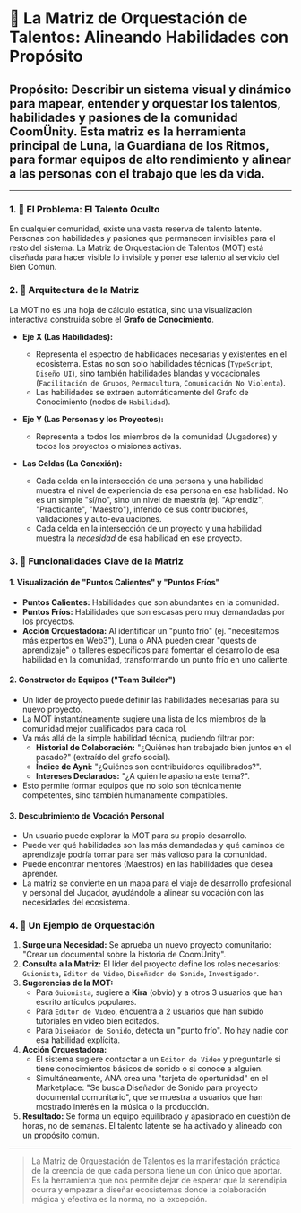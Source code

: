 # 🎼 La Matriz de Orquestación de Talentos: Alineando Habilidades con Propósito

## **Propósito:** Describir un sistema visual y dinámico para mapear, entender y orquestar los talentos, habilidades y pasiones de la comunidad CoomÜnity. Esta matriz es la herramienta principal de Luna, la Guardiana de los Ritmos, para formar equipos de alto rendimiento y alinear a las personas con el trabajo que les da vida.

---

### **1. 📜 El Problema: El Talento Oculto**

En cualquier comunidad, existe una vasta reserva de talento latente. Personas con habilidades y pasiones que permanecen invisibles para el resto del sistema. La Matriz de Orquestación de Talentos (MOT) está diseñada para hacer visible lo invisible y poner ese talento al servicio del Bien Común.

### **2. 🤖 Arquitectura de la Matriz**

La MOT no es una hoja de cálculo estática, sino una visualización interactiva construida sobre el **Grafo de Conocimiento**.

-   **Eje X (Las Habilidades):**
    -   Representa el espectro de habilidades necesarias y existentes en el ecosistema. Estas no son solo habilidades técnicas (`TypeScript`, `Diseño UI`), sino también habilidades blandas y vocacionales (`Facilitación de Grupos`, `Permacultura`, `Comunicación No Violenta`).
    -   Las habilidades se extraen automáticamente del Grafo de Conocimiento (nodos de `Habilidad`).

-   **Eje Y (Las Personas y los Proyectos):**
    -   Representa a todos los miembros de la comunidad (Jugadores) y todos los proyectos o misiones activas.

-   **Las Celdas (La Conexión):**
    -   Cada celda en la intersección de una persona y una habilidad muestra el nivel de experiencia de esa persona en esa habilidad. No es un simple "sí/no", sino un nivel de maestría (ej. "Aprendiz", "Practicante", "Maestro"), inferido de sus contribuciones, validaciones y auto-evaluaciones.
    -   Cada celda en la intersección de un proyecto y una habilidad muestra la *necesidad* de esa habilidad en ese proyecto.

### **3. 🌱 Funcionalidades Clave de la Matriz**

#### **1. Visualización de "Puntos Calientes" y "Puntos Fríos"**
-   **Puntos Calientes:** Habilidades que son abundantes en la comunidad.
-   **Puntos Fríos:** Habilidades que son escasas pero muy demandadas por los proyectos.
-   **Acción Orquestadora:** Al identificar un "punto frío" (ej. "necesitamos más expertos en Web3"), Luna o ANA pueden crear "quests de aprendizaje" o talleres específicos para fomentar el desarrollo de esa habilidad en la comunidad, transformando un punto frío en uno caliente.

#### **2. Constructor de Equipos ("Team Builder")**
-   Un líder de proyecto puede definir las habilidades necesarias para su nuevo proyecto.
-   La MOT instantáneamente sugiere una lista de los miembros de la comunidad mejor cualificados para cada rol.
-   Va más allá de la simple habilidad técnica, pudiendo filtrar por:
    -   **Historial de Colaboración:** "¿Quiénes han trabajado bien juntos en el pasado?" (extraído del grafo social).
    -   **Índice de Ayni:** "¿Quiénes son contribuidores equilibrados?".
    -   **Intereses Declarados:** "¿A quién le apasiona este tema?".
-   Esto permite formar equipos que no solo son técnicamente competentes, sino también humanamente compatibles.

#### **3. Descubrimiento de Vocación Personal**
-   Un usuario puede explorar la MOT para su propio desarrollo.
-   Puede ver qué habilidades son las más demandadas y qué caminos de aprendizaje podría tomar para ser más valioso para la comunidad.
-   Puede encontrar mentores (Maestros) en las habilidades que desea aprender.
-   La matriz se convierte en un mapa para el viaje de desarrollo profesional y personal del Jugador, ayudándole a alinear su vocación con las necesidades del ecosistema.

### **4. 🤝 Un Ejemplo de Orquestación**

1.  **Surge una Necesidad:** Se aprueba un nuevo proyecto comunitario: "Crear un documental sobre la historia de CoomÜnity".
2.  **Consulta a la Matriz:** El líder del proyecto define los roles necesarios: `Guionista`, `Editor de Video`, `Diseñador de Sonido`, `Investigador`.
3.  **Sugerencias de la MOT:**
    -   Para `Guionista`, sugiere a **Kira** (obvio) y a otros 3 usuarios que han escrito artículos populares.
    -   Para `Editor de Video`, encuentra a 2 usuarios que han subido tutoriales en video bien editados.
    -   Para `Diseñador de Sonido`, detecta un "punto frío". No hay nadie con esa habilidad explícita.
4.  **Acción Orquestadora:**
    -   El sistema sugiere contactar a un `Editor de Video` y preguntarle si tiene conocimientos básicos de sonido o si conoce a alguien.
    -   Simultáneamente, ANA crea una "tarjeta de oportunidad" en el Marketplace: "Se busca Diseñador de Sonido para proyecto documental comunitario", que se muestra a usuarios que han mostrado interés en la música o la producción.
5.  **Resultado:** Se forma un equipo equilibrado y apasionado en cuestión de horas, no de semanas. El talento latente se ha activado y alineado con un propósito común.

---

> La Matriz de Orquestación de Talentos es la manifestación práctica de la creencia de que cada persona tiene un don único que aportar. Es la herramienta que nos permite dejar de esperar que la serendipia ocurra y empezar a diseñar ecosistemas donde la colaboración mágica y efectiva es la norma, no la excepción. 
